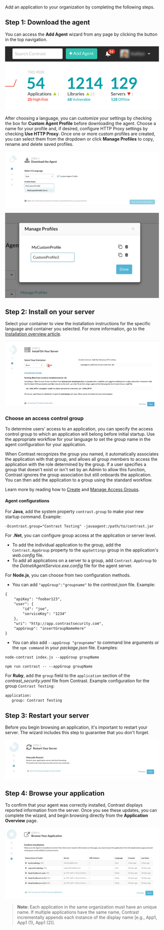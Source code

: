 <!--
title: "Adding An Application"
description: "Instructions on how to add an application"
tags: "TeamServer user application adding"
-->

Add an application to your organization by completing the following steps. 

## Step 1: Download the agent

You can access the **Add Agent** wizard from any page by clicking the button in the top navigation.

<a href="assets/images/Add-agent-button.png" rel="lightbox" title="Click the button to Add Agent"><img class="thumbnail" src="assets/images/Add-agent-button.png"/></a>

After choosing a language, you can customize your settings by checking the box for **Custom Agent Profile** before downloading the agent. Choose a name for your profile and, if desired, configure HTTP Proxy settings by checking **Use HTTP Proxy**. Once one or more custom profiles are created, you can select them from the dropdown or click **Manage Profiles** to copy, rename and delete saved profiles. 

<a href="assets/images/KB3-f03_2.png" rel="lightbox" title="Custom Profile"><img class="thumbnail" src="assets/images/KB3-f03_2.png"/></a>

<a href="assets/images/KB3-f03_6.png" rel="lightbox" title="Manage Profiles"><img class="thumbnail" src="assets/images/KB3-f03_6.png"/></a>


## Step 2: Install on your server

Select your container to view the installation instructions for the specific language and container you selected. For more information, go to the [Installation overview article](installation-setup.html#setup-overview).

<a href="assets/images/KB3-f03_3.gif" rel="lightbox" title="Container Selection"><img class="thumbnail" src="assets/images/KB3-f03_3.gif"/></a>

### Choose an access control group

To determine users' access to an application, you can specify the access control group to which an application will belong before initial startup. Use the appropriate workflow for your language to set the group name in the agent configuration for your application.

When Contrast recognizes the group you named, it automatically associates the application with that group, and allows all group members to access the application with the role determined by the group. If a user specifies a group that doesn't exist or isn't set by an Admin to allow this function, Contrast ignores the group association but still onboards the application. You can then add the application to a group using the standard workflow. 

Learn more by reading how to [Create](admin-onboardteam.html#group) and [Manage Access Groups](admin-manageorgs.html#access).

#### Agent configurations 

For **Java**, add the system property `contrast.group` to make your new startup command. Example:

```
-Dcontrast.group="Contrast Testing" -javaagent:/path/to/contrast.jar
```

For **.Net**, you can configure group access at the application or server level. 

* To add the individual application to the group, add the `Contrast.AppGroup` property to the `appSettings` group in the application's *web.config* file. 
* To add all applications on a server to a group, add `Contrast.AppGroup` to the *DotnetAgentService.exe.config* file for the agent server.   

For **Node.js**, you can choose from two configuration methods. 

* You can add `"appGroup":"groupname"` to the *contrast.json* file. Example:

```
{
	"apiKey": "foobar123",
	"user": {
		"id": "joe",
		"serviceKey": "1234"
	},
	"uri": "http://app.contrastsecurity.com",
	"appGroup": "insertGroupNameHere"
}
```

* You can also add `--appGroup "groupname"` to command line arguments or the `npm command` in your *package.json* file. Examples:

```
node-contrast index.js --appGroup groupName
```
```
npm run contrast -- --appGroup groupName
```

For **Ruby**, add the `group` field to the `application` section of the *contrast_security.yaml* file from Contrast. Example configuration for the group `Contrast Testing`: 

```
application:
   group: Contrast Testing
```

## Step 3: Restart your server

Before you begin browsing an application, it's important to restart your server. The wizard includes this step to guarantee that you don't forget. 

<a href="assets/images/KB3-f03_4.png" rel="lightbox" title="Restart Server"><img class="thumbnail" src="assets/images/KB3-f03_4.png"/></a>


## Step 4: Browse your application

To confirm that your agent was correctly installed, Contrast displays reported information from the server. Once you see these updates, you can complete the wizard, and begin browsing directly from the **Application Overview** page. 

<a href="assets/images/KB3-f03_5.png" rel="lightbox" title="Browse Application"><img class="thumbnail" src="assets/images/KB3-f03_5.png"/></a>

> **Note:** Each application in the same organization must have an unique name. If multiple applications have the same name, Contrast incrementally appends each instance of the display name [e.g., App1, App1 (1), App1 (2)]. 



